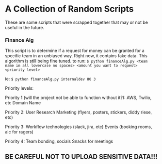 # A Collection of Random Scripts

These are some scripts that were scrapped together that may or not be useful in the future.
### Finance Alg
This script is to determine if a request for money can be granted for a specific team in an unbiased way. Right now, it contains fake data. This algorithm is still being fine tuned.
to run:
` $ python financeAlg.py <team name in all lowercase no spaces> <amount you want to request> <priority level> `

ie: `$ python financeAlg.py internaldev 80 3`
  
Priority levels:
  
  Priority 1 (will the project not be able to function without it?):
AWS, Twilio, etc
 Domain Name

Priority 2:
User Research
Marketing (flyers, posters, stickers, diddy riese, etc)

Priority 3:
Workflow technologies (slack, jira, etc)
Events (booking rooms, alc for ragers)

Priority 4:
Team bonding, socials
Snacks for meetings

  
## BE CAREFUL NOT TO UPLOAD SENSITIVE DATA!!!
